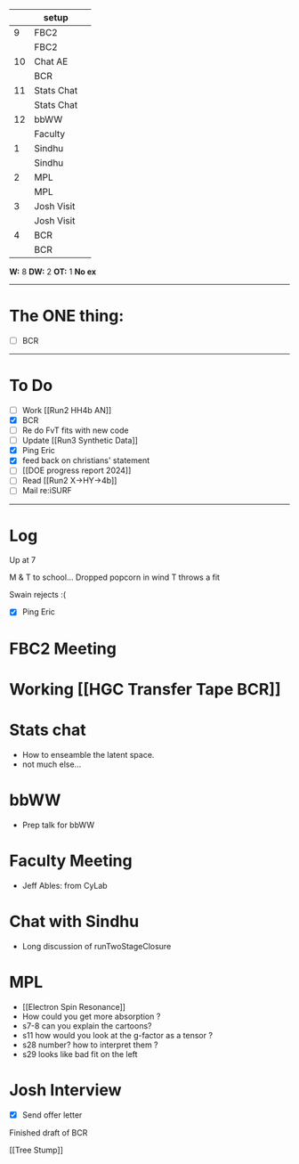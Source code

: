 
|     | setup      |     |
| --- | ---------- | --- |
| 9   | FBC2       |     |
|     | FBC2       |     |
| 10  | Chat AE    |     |
|     | BCR        |     |
| 11  | Stats Chat |     |
|     | Stats Chat |     |
| 12  | bbWW       |     |
|     | Faculty    |     |
| 1   | Sindhu     |     |
|     | Sindhu     |     |
| 2   | MPL        |     |
|     | MPL        |     |
| 3   | Josh Visit |     |
|     | Josh Visit |     |
| 4   | BCR        |     |
|     | BCR        |     |

**W:**  8 
**DW:** 2
**OT:** 1
 **No ex**

---
# The ONE thing: 
- [ ] BCR

---
# To Do

- [ ]  Work [[Run2 HH4b AN]]
- [x] BCR
- [ ] Re do FvT fits with new code
- [ ] Update [[Run3 Synthetic Data]]
- [x] Ping Eric
- [x] feed back on christians' statement
- [ ] [[DOE progress report 2024]]
- [ ]  Read [[Run2 X->HY->4b]]
- [ ]  Mail re:iSURF

---

# Log

Up at 7 

M & T to school... Dropped popcorn in wind T throws a fit

Swain rejects :(
- [x] Ping Eric

# FBC2 Meeting


# Working [[HGC Transfer Tape BCR]]


# Stats chat
- How to enseamble the latent space.
- not much else...

# bbWW
- Prep talk for bbWW

# Faculty Meeting
- Jeff Ables: from CyLab

# Chat with Sindhu
- Long discussion of runTwoStageClosure

# MPL
- [[Electron Spin Resonance]]
- How could you get more absorption ?
- s7-8 can you explain the cartoons? 
- s11 how would you look at the g-factor as a tensor ?
- s28 number? how to interpret them ?
- s29 looks like bad fit on the left

# Josh Interview
- [x] Send offer letter

Finished draft of BCR

[[Tree Stump]]
